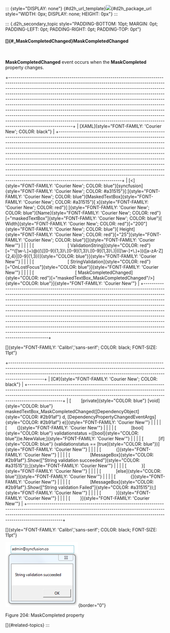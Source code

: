 ::: {style="DISPLAY: none"}
[](ms-xhelp:///?Id=d2h_url_template){#d2h_url_template}![](!package_url!){#d2h_package_url style="WIDTH: 0px; DISPLAY: none; HEIGHT: 0px"}
:::

::: {.d2h_secondary_topic style="PADDING-BOTTOM: 10pt; MARGIN: 0pt; PADDING-LEFT: 0pt; PADDING-RIGHT: 0pt; PADDING-TOP: 0pt"}
#### []{#_MaskCompletedChanged}MaskCompletedChanged

 

**MaskCompletedChanged** event occurs when the **MaskCompleted** property changes.

+-------------------------------------------------------------------------------------------------------------------------------------------------------------------------------------------------------------------------------------------------------------------------------------------------------------------------------------------------------------------------------------------------------------------------------------------------------------------------------------------------------------------------------------------------------------------------------------------------------------------------------------------------------------------------------------------------------------------------------------------------------------+
| [XAML]{style="FONT-FAMILY: 'Courier New'; COLOR: black"}                                                                                                                                                                                                                                                                                                                                                                                                                                                                                                                                                                                                                                                                                                    |
+-------------------------------------------------------------------------------------------------------------------------------------------------------------------------------------------------------------------------------------------------------------------------------------------------------------------------------------------------------------------------------------------------------------------------------------------------------------------------------------------------------------------------------------------------------------------------------------------------------------------------------------------------------------------------------------------------------------------------------------------------------------+
| [\<]{style="FONT-FAMILY: 'Courier New'; COLOR: blue"}[syncfusion]{style="FONT-FAMILY: 'Courier New'; COLOR: #a31515"}[:]{style="FONT-FAMILY: 'Courier New'; COLOR: blue"}[MaskedTextBox]{style="FONT-FAMILY: 'Courier New'; COLOR: #a31515"}[ x]{style="FONT-FAMILY: 'Courier New'; COLOR: red"}[:]{style="FONT-FAMILY: 'Courier New'; COLOR: blue"}[Name]{style="FONT-FAMILY: 'Courier New'; COLOR: red"}[=\"maskedTextBox\"]{style="FONT-FAMILY: 'Courier New'; COLOR: blue"}[ Width]{style="FONT-FAMILY: 'Courier New'; COLOR: red"}[=\"200\"]{style="FONT-FAMILY: 'Courier New'; COLOR: blue"}[ Height]{style="FONT-FAMILY: 'Courier New'; COLOR: red"}[=\"25\"]{style="FONT-FAMILY: 'Courier New'; COLOR: blue"}[]{style="FONT-FAMILY: 'Courier New'"} |
|                                                                                                                                                                                                                                                                                                                                                                                                                                                                                                                                                                                                                                                                                                                                                             |
| [                           [ ValidationString]{style="COLOR: red"}[=\"\^(\[\\w-\\.\]+)@((\\\[\[0-9\]{1,3}\\.\[0-9\]{1,3}\\.\[0-9\]{1,3}\\.)\|((\[\\w-\]+\\.)+))(\[a-zA-Z\]{2,4}\|\[0-9\]{1,3})]{style="COLOR: blue"}]{style="FONT-FAMILY: 'Courier New'"}                                                                                                                                                                                                                                                                                                                                                                                                                                                                                                  |
|                                                                                                                                                                                                                                                                                                                                                                                                                                                                                                                                                                                                                                                                                                                                                             |
| [                           [ StringValidation]{style="COLOR: red"}[=\"OnLostFocus\"]{style="COLOR: blue"}]{style="FONT-FAMILY: 'Courier New'"}                                                                                                                                                                                                                                                                                                                                                                                                                                                                                                                                                                                                             |
|                                                                                                                                                                                                                                                                                                                                                                                                                                                                                                                                                                                                                                                                                                                                                             |
| [                                 [ MaskCompletedChanged]{style="COLOR: red"}[=\"maskedTextBox_MaskCompletedChanged\"/\>]{style="COLOR: blue"}]{style="FONT-FAMILY: 'Courier New'"}                                                                                                                                                                                                                                                                                                                                                                                                                                                                                                                                                                         |
+-------------------------------------------------------------------------------------------------------------------------------------------------------------------------------------------------------------------------------------------------------------------------------------------------------------------------------------------------------------------------------------------------------------------------------------------------------------------------------------------------------------------------------------------------------------------------------------------------------------------------------------------------------------------------------------------------------------------------------------------------------------+

[]{style="FONT-FAMILY: 'Calibri','sans-serif'; COLOR: black; FONT-SIZE: 11pt"} 

+-----------------------------------------------------------------------------------------------------------------------------------------------------------------------------------------------------------------------------------------------------------+
| [C#]{style="FONT-FAMILY: 'Courier New'; COLOR: black"}                                                                                                                                                                                                    |
+-----------------------------------------------------------------------------------------------------------------------------------------------------------------------------------------------------------------------------------------------------------+
| [        [private]{style="COLOR: blue"} [void]{style="COLOR: blue"} maskedTextBox_MaskCompletedChanged([DependencyObject]{style="COLOR: #2b91af"} d, [DependencyPropertyChangedEventArgs]{style="COLOR: #2b91af"} e)]{style="FONT-FAMILY: 'Courier New'"} |
|                                                                                                                                                                                                                                                           |
| [        {]{style="FONT-FAMILY: 'Courier New'"}                                                                                                                                                                                                           |
|                                                                                                                                                                                                                                                           |
| [            [bool]{style="COLOR: blue"} validationstatus =([bool]{style="COLOR: blue"})e.NewValue;]{style="FONT-FAMILY: 'Courier New'"}                                                                                                                  |
|                                                                                                                                                                                                                                                           |
| [            [if]{style="COLOR: blue"} (validationstatus == [true]{style="COLOR: blue"})]{style="FONT-FAMILY: 'Courier New'"}                                                                                                                             |
|                                                                                                                                                                                                                                                           |
| [            {]{style="FONT-FAMILY: 'Courier New'"}                                                                                                                                                                                                       |
|                                                                                                                                                                                                                                                           |
| [                [MessageBox]{style="COLOR: #2b91af"}.Show([\"String validation succeeded\"]{style="COLOR: #a31515"});]{style="FONT-FAMILY: 'Courier New'"}                                                                                               |
|                                                                                                                                                                                                                                                           |
| [            }]{style="FONT-FAMILY: 'Courier New'"}                                                                                                                                                                                                       |
|                                                                                                                                                                                                                                                           |
| [            [else]{style="COLOR: blue"}]{style="FONT-FAMILY: 'Courier New'"}                                                                                                                                                                             |
|                                                                                                                                                                                                                                                           |
| [            {]{style="FONT-FAMILY: 'Courier New'"}                                                                                                                                                                                                       |
|                                                                                                                                                                                                                                                           |
| [                [MessageBox]{style="COLOR: #2b91af"}.Show([\"String validation Failed\"]{style="COLOR: #a31515"});]{style="FONT-FAMILY: 'Courier New'"}                                                                                                  |
|                                                                                                                                                                                                                                                           |
| [            }]{style="FONT-FAMILY: 'Courier New'"}                                                                                                                                                                                                       |
|                                                                                                                                                                                                                                                           |
| [        }]{style="FONT-FAMILY: 'Courier New'"}                                                                                                                                                                                                           |
+-----------------------------------------------------------------------------------------------------------------------------------------------------------------------------------------------------------------------------------------------------------+

[]{style="FONT-FAMILY: 'Calibri','sans-serif'; COLOR: black; FONT-SIZE: 11pt"} 

![](../ImagesExt/image261_170.png){border="0"}

Figure 204: MaskCompleted property

[]{#related-topics}
:::
